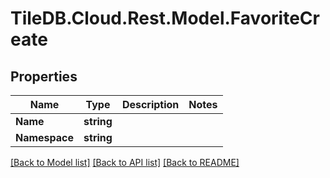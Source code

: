 
# TileDB.Cloud.Rest.Model.FavoriteCreate

## Properties

Name | Type | Description | Notes
------------ | ------------- | ------------- | -------------
**Name** | **string** |  | 
**Namespace** | **string** |  | 

[[Back to Model list]](../README.md#documentation-for-models)
[[Back to API list]](../README.md#documentation-for-api-endpoints)
[[Back to README]](../README.md)

